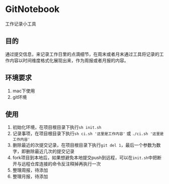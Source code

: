 # GitNotebook
工作记录小工具

## 目的

通过提交信息，来记录工作日里的点滴细节，在周末或者月末通过工具将记录的工作内容以时间维度格式化展现出来，作为周报或者月报的内容。

## 环境要求

1. mac下使用
2. git环境


## 使用

1. 初始化环境，在项目根目录下执行`sh init.sh`
2. 记录事项，在项目根目录下执行`sh ci.sh '这里是工作内容'` 或 `./ci.sh '这里是工作内容'`
3. 删除最近的次提交记录，在项目根目录下执行`git del 1`，最后一个参数为数字，即删除最近几次的提交记录
4. fork项目到本地后，如果想避免本地提交push到远程，可以在`init.sh`中把断开与远程仓库连接的命令反注释掉再执行一次
5. 整理周报，待添加
6. 整理月报，待添加


